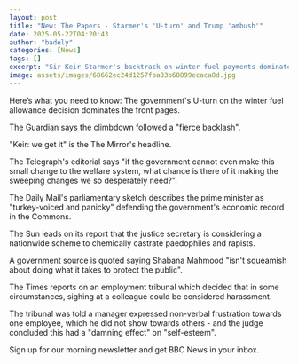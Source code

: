 ```yaml
---
layout: post
title: "New: The Papers - Starmer's 'U-turn' and Trump 'ambush'"
date: 2025-05-22T04:20:43
author: "badely"
categories: [News]
tags: []
excerpt: "Sir Keir Starmer's backtrack on winter fuel payments dominated the front pages of Thursday's papers."
image: assets/images/68662ec24d1257fba83b68899ecaca8d.jpg
---
```


Here’s what you need to know: The government's U-turn on the winter fuel allowance decision dominates the front pages. 

The Guardian says the climbdown followed a "fierce backlash".

"Keir: we get it" is the The Mirror's headline.

The Telegraph's editorial says "if the government cannot even make this small change to the welfare system, what chance is there of it making the sweeping changes we so desperately need?". 

The Daily Mail's parliamentary sketch describes the prime minister as "turkey-voiced and panicky" defending the government's economic record in the Commons.

The Sun leads on its report that the justice secretary is considering a nationwide scheme to chemically castrate paedophiles and rapists. 

A government source is quoted saying Shabana Mahmood "isn't squeamish about doing what it takes to protect the public".

The Times reports on an employment tribunal which decided that in some circumstances, sighing at a colleague could be considered harassment. 

The tribunal was told a manager expressed non-verbal frustration towards one employee, which he did not show towards others - and the judge concluded this had a "damning effect" on "self-esteem".

Sign up for our morning newsletter and get BBC News in your inbox.

